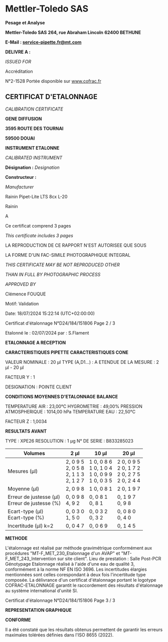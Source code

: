# **Mettler-Toledo SAS**

**Pesage et Analyse**

**Mettler-Toledo SAS**
**264, rue Abraham Lincoln**
**62400 BETHUNE**

**E-Mail : service-pipette.fr@mt.com**


**DELIVRE A :**

_ISSUED FOR_


Accréditation

N°2-1528
Portée disponible
sur www.cofrac.fr
## **CERTIFICAT D'ETALONNAGE**

_CALIBRATION CERTIFICATE_

**GENE DIFFUSION**

**3595 ROUTE DES TOURNAI**

**59500 DOUAI**


**INSTRUMENT ETALONNE**

_CALIBRATED INSTRUMENT_


**Désignation :**
_Designation_

**Constructeur :**

_Manufacturer_


Rainin Pipet-Lite LTS 8cx L-20

Rainin



A



Ce certificat comprend 3 pages

_This certificate includes 3 pages_

LA REPRODUCTION DE CE RAPPORT N'EST AUTORISEE QUE SOUS

LA FORME D'UN FAC-SIMILE PHOTOGRAPHIQUE INTEGRAL

_THIS CERTIFICATE MAY BE NOT REPRODUCED OTHER_

_THAN IN FULL BY PHOTOGRAPHIC PROCESS_


_APPROVED BY_

Clémence FOUQUE

Motif: Validation

Date: 18/07/2024 15:22:14 (UTC+02:00:00)

Certificat d'étalonnage N°D24/184/151806  Page 2 / 3

Etalonné le : 02/07/2024 par : S.Flament

**ETALONNAGE A RECEPTION**

**CARACTERISTIQUES PIPETTE** **CARACTERISTIQUES CONE**


VALEUR NOMINALE : 20 µl
TYPE (A,D1...) : A
ETENDUE DE LA MESURE : 2 µl - 20 µl

FACTEUR Y : 1


DESIGNATION : POINTE CLIENT


**CONDITIONS MOYENNES D'ETALONNAGE** **BALANCE**


TEMPERATURE AIR : 23,00°C
HYGROMETRIE : 49,00%
PRESSION ATMOSPHERIQUE : 1014,00 hPa
TEMPERATURE EAU : 22,50°C

FACTEUR Z : 1,0034

**RESULTATS AVANT**


TYPE : XPE26
RESOLUTION : 1 µg
N° DE SERIE : B833285023










|Volumes|2 µl|10 µl|20 µl|
|---|---|---|---|
|Mesures (µl)|2, 0 9 5<br>2, 0 5 8<br>2, 1 1 3<br>2, 1 2 7|1 0, 0 8 6<br>1 0, 1 0 4<br>1 0, 0 9 9<br>1 0, 0 3 5|2 0, 0 9 5<br>2 0, 1 7 2<br>2 0, 2 7 5<br>2 0, 2 4 4|
|Moyenne (µl)|2, 0 9 8|1 0, 0 8 1|2 0, 1 9 7|
|Erreur de justesse (µl)<br>Erreur de justesse (%)|0, 0 9 8<br>4, 9 2|0, 0 8 1<br>0, 8 1|0, 1 9 7<br>0, 9 8|
|Ecart-type (µl)<br>Ecart-type (%)|0, 0 3 0<br>1, 5 0|0, 0 3 2<br>0, 3 2|0, 0 8 0<br>0, 4 0|
|Incertitude (µl) k=2|0, 0 4 7|0, 0 6 9|0, 1 4 5|


**METHODE**

L'étalonnage est réalisé par méthode gravimétrique conformément aux procédures "MT-F_MET_230_Etalonnage d'un AVAP" et
"MT-F_MET_243_Intervention sur site client".
Lieu de prestation : Salle Post-PCR Génotypage
Etalonnage réalisé à l'aide d'une eau de qualité 3, conformément à la norme NF EN ISO 3696.
Les incertitudes élargies mentionnées sont celles corespondant à deux fois l'incertitude type composée.
La délivrance d'un certificat d'étalonnage portant le logotype COFRAC-ETALONNAGE garantit le raccordement des résultats d'étalonnage au système
international d'unité SI.

Certificat d'étalonnage N°D24/184/151806  Page 3 / 3

**REPRESENTATION GRAPHIQUE**

**CONFORME**

Il a été constaté que les résultats obtenus permettent de garantir les erreurs maximales tolérées définies dans l'ISO 8655 (2022).

